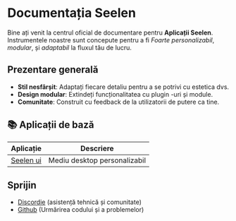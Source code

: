 # **Documentația Seelen**

Bine ați venit la centrul oficial de documentare pentru **Aplicații Seelen**.\
Instrumentele noastre sunt concepute pentru a fi *Foarte personalizabil*, *modular*, și *adaptabil*
la fluxul tău de lucru.

## Prezentare generală

* **Stil nesfârșit**: Adaptați fiecare detaliu pentru a se potrivi cu estetica dvs.
* **Design modular**: Extindeți funcționalitatea cu plugin -uri și module.
* **Comunitate**: Construit cu feedback de la utilizatorii de putere ca tine.

## **📚 Aplicații de bază**

| Aplicație                    | Descriere                    |
| ---------------------------- | ---------------------------- |
| [Seelen ui](/apps/seelen-ui) | Mediu desktop personalizabil |

## Sprijin

* [Discordie](https://discord.gg/ABfASx5ZAJ) (asistență tehnică și comunitate)
* [Github](https://github.com/Seelen-Inc) (Urmărirea codului și a problemelor)
